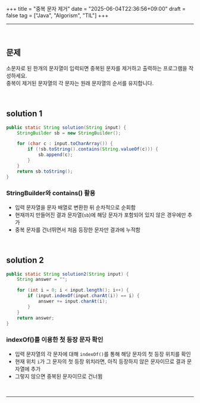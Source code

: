 +++
title = "중복 문자 제거"
date = "2025-06-04T22:36:56+09:00"
draft = false
tag = ["Java", "Algorism", "TIL"]
+++

<hr>
<br>

## 문제

소문자로 된 한개의 문자열이 입력되면 중복된 문자를 제거하고 출력하는 프로그램을 작성하세요.  
중복이 제거된 문자열의 각 문자는 원래 문자열의 순서를 유지합니다.

<br>

## solution 1

```java
public static String solution(String input) {
    StringBuilder sb = new StringBuilder();

    for (char c : input.toCharArray()) {
        if (!sb.toString().contains(String.valueOf(c))) {
            sb.append(c);
        }
    }
    return sb.toString();
}
```

### StringBuilder와 contains() 활용
- 입력 문자열을 문자 배열로 변환한 뒤 순차적으로 순회함
- 현재까지 만들어진 결과 문자열(`sb`)에 해당 문자가 포함되어 있지 않은 경우에만 추가
- 중복 문자를 건너뛰면서 처음 등장한 문자만 결과에 누적함

<br>

## solution 2

```java
public static String solution2(String input) {
    String answer = "";

    for (int i = 0; i < input.length(); i++) {
        if (input.indexOf(input.charAt(i)) == i) {
            answer += input.charAt(i);
        }
    }
    return answer;
}
```

### indexOf()를 이용한 첫 등장 문자 확인
- 입력 문자열의 각 문자에 대해 `indexOf()`를 통해 해당 문자의 첫 등장 위치를 확인
- 현재 위치 `i`가 그 문자의 첫 등장 위치라면, 아직 등장하지 않은 문자이므로 결과 문자열에 추가
- 그렇지 않으면 중복된 문자이므로 건너뜀

<br>
<hr>
